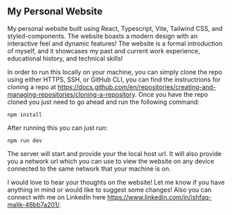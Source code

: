 ## My Personal Website

My personal website built using React, Typescript, Vite, Tailwind CSS, and styled-components. The website boasts a modern design with an interactive feel and dynamic features! The website is a formal introduction of myself, and it showcases my past and current work experience, educational history, and technical skills!

In order to run this locally on your machine, you can simply clone the repo using either HTTPS, SSH, or GitHub CLI, you can find the instructrions for cloning a repo at https://docs.github.com/en/repositories/creating-and-managing-repositories/cloning-a-repository. Once you have the repo cloned you just need to go ahead and run the following command:

```
npm install
```

After running this you can just run:

```
npm run dev
```

The server will start and provide your the local host url. It will also provide you a network url which you can use to view the website on any device connected to the same network that your machine is on.

I would love to hear your thoughts on the website! Let me know if you have anything in mind or would like to suggest some changes! Also you can connect with me on LinkedIn here https://www.linkedin.com/in/ishfaq-malik-46bb7a201/.
